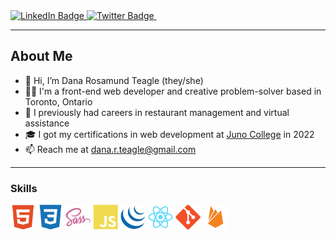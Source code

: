 <div id="badges">
  <a href="https://linkedin.com/in/danateagle" target="_blank">
    <img src="https://img.shields.io/badge/LinkedIn-efc4e2?style=for-the-badge&logo=linkedin&logoColor=282b2c" alt="LinkedIn Badge"/>
  </a>
  <a href="https://twitter.com/teagleistyping" target="_blank">
    <img src="https://img.shields.io/badge/Twitter-1e4345?style=for-the-badge&logo=twitter&logoColor=white" alt="Twitter Badge"/>
  </a>
  <img src="https://komarev.com/ghpvc/?username=torontopubliclibra&style=for-the-badge&color=678c94" alt=""/>
</div>

---

## About Me

- 👋 Hi, I’m Dana Rosamund Teagle (they/she)
- 👩‍💻 I'm a front-end web developer and creative problem-solver based in Toronto, Ontario
- 🔪 I previously had careers in restaurant management and virtual assistance
- 🎓 I got my certifications in web development at <a href="https://junocollege.com" target="_blank">Juno College</a> in 2022
- 📫 Reach me at <a href="mailto:dana.r.teagle@gmail.com">dana.r.teagle@gmail.com</a>

---

### Skills

<div>
    <img src="https://github.com/devicons/devicon/blob/master/icons/html5/html5-plain.svg" title="HTML5" alt="HTML5" width="40" height="40"/>
    <img src="https://github.com/devicons/devicon/blob/master/icons/css3/css3-plain.svg" title="CSS3" alt="CSS3" width="40" height="40"/>
    <img src="https://github.com/devicons/devicon/blob/master/icons/sass/sass-original.svg" title="SASS" alt="SASS" width="40" height="40"/>
    <img src="https://github.com/devicons/devicon/blob/master/icons/javascript/javascript-plain.svg" title="Javascript" alt="Javascript" width="40" height="40"/>
    <img src="https://github.com/devicons/devicon/blob/master/icons/jquery/jquery-plain.svg" title="jQuery" alt="jQuery" width="40" height="40"/>
    <img src="https://github.com/devicons/devicon/blob/master/icons/react/react-original.svg" title="React" alt="React" width="40" height="40"/>
    <img src="https://github.com/devicons/devicon/blob/master/icons/git/git-plain.svg" title="GitHub/Git" alt="GitHub/Git" width="40" height="40"/>
    <img src="https://github.com/devicons/devicon/blob/master/icons/firebase/firebase-plain.svg" title="Firebase" alt="Firebase" width="40" height="40"/>
</div>
